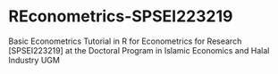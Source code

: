 # REconometrics-SPSEI223219
Basic Econometrics Tutorial in R for Econometrics for Research [SPSEI223219] at the Doctoral Program in Islamic Economics and Halal Industry UGM
